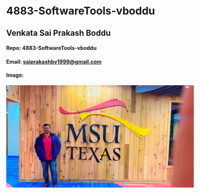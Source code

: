 # 4883-SoftwareTools-vboddu
## Venkata Sai Prakash Boddu
#### Repo: 4883-SoftwareTools-vboddu
#### Email: saiprakashbv1999@gmail.com
#### Image:
![Venkata Sai Prakash](https://github.com/SaiPrakashBV/4883-SoftwareTools-vboddu/blob/main/IMG-20230111-WA0031.jpg)
